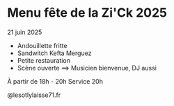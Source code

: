 # Menu fête de la Zi'Ck 2025

21 juin 2025


- Andouillette fritte
- Sandwitch Kefta Merguez
- Petite restauration
- Scène ouverte ==> Musicien bienvenue, DJ aussi



À partir de 18h - 20h Service 20h 



@lesotlylaisse71.fr